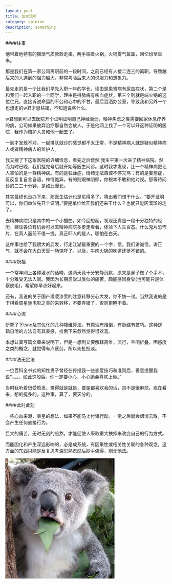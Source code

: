 ```yaml
---
layout: post
title: 似水流年
category: opinion
description: something
---
```



####往事

他带着他特有的猥琐气质款款走来，两手端着火锅，火锅雾气氤氲，回忆纷至沓来。

那是我们在第一家公司离职前的一段时间，之前已经有人接二连三的离职，导致越后来的人遇到的阻力越大，非常考验后来人的说服力和想象力。

最先走的是一个比我们早先入职一年的学长，理由是患肾病有尿血症状，第二个是和我们一起入职的一个同学，理由是得肺病有咳血症状，第三个则就是端火锅的这位仁兄，直接诉说命运的不公和心中的不甘，最后泪洒办公室，导致我和另外一个也想走的w君才思枯竭，不知道说些什么。

w君想到可以去医院开个证明证明自己神经衰弱，精神焦虑之类需要回家休息疗养的病，公司如果放弃治疗那自然会放人。于是他网上找了一个可以开这种证明的医院，我作为陪护人员和他一起去了。

一到才发现不对，一起排队就诊的感觉都不太正常，不是精神病人就是疑似精神病人或者精神病人的监护人。

我又搜了下这家医院的详细信息，看完之后恍然:我生平第一次进了精神病院。然而为时已晚，我们挂完号后就开始等医生问诊。这时我才发现，比一个精神病更让人害怕的是一群精神病。有的是狂躁症，情绪无法自控不停咒骂；有的是妄想症，反反复复自言自语，神情诡异，有的则眼神阴郁，你根本不敢和他对视。那等待问诊的二三十分钟，是如此漫长。

其实最终也没办下来，那医生估计也是见得多了，猜出我们想干什么。“要开证明可以，你们单位先开个证明。”要是单位给开我们还来干什么？也就只能灰溜溜的走了。

去精神病院只是其中的一个小插曲，如今回想起，发现还真是一段十分独特的经历，建议各位有机会可以去精神病院多走走看看，体验下人生百态。什么鬼片恐怖片，在真人面前不值一提，真正吓人的是人，哪怕在白天。

这件事也给了我很大的启发，行走江湖最重要的一个字，信。我们讲诚信，讲正气，就不会在大白天受一场惊吓了。以及，牛肉火锅的味道还挺不错的。

####祝福

一个常年网上各种灌水的话唠，这两天竟十分安静沉默，原来是鼻子做了个手术，十分难受无法入眠。我因为长期忍受过类似的痛苦，颇能感同身受(也可能只是体察皮毛)，希望你早点好起来。

还有，我说的关于国产凌凌漆里的注意转移分心大发，你不妨一试。当然我说的是下棋看周星驰电影之类的来转移，不要弄错了，否则更睡不着。

####心流

研究了下tsne及其优化的几种降维算法，有原理有推倒，有脉络有技巧。这种逻辑自洽的方法自有其美感，推倒下来忽然觉得很欢喜。

本想认真写篇文章来说明下，但是一想到又要解释高维，流行，空间折叠，困惑度之类的概念，就觉得有点疲劳，所以先扯扯淡。

####法无定法

一位百科全书式的知性男子曾经在传授我一些恋爱技巧和准则后，善意提醒我说“。。。。如此这般后。你一定要小心，小心她会喜欢上你。”

当时我听着很受启发，觉得就是就是，要是都喜欢我的话，岂不是很麻烦。现在看来，想的挺多的，这种事，算了，要天分的。

####此时此刻

一些心血来潮、零星的想法，如果不能马上付诸行动，一觉之后就会烟消云散，不会产生任何直接行为。

巨大的痛苦，无时无刻的煎熬，才能促使人采取重大抉择来改变自己的行为方式。

而能固化和产生深远影响的，必是成系统，有因果性或相关性关联的各种观念，这方面的东西只能是反复思考深思熟虑然后妙手偶得，别无他法。


<div id="transform1">
<div class="inner">
<img src="/images/other/a.jpg" alt="Nature">
</div>
</div>


